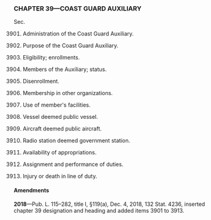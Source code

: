 ### **CHAPTER 39—COAST GUARD AUXILIARY** ###

Sec.

3901. Administration of the Coast Guard Auxiliary.

3902. Purpose of the Coast Guard Auxiliary.

3903. Eligibility; enrollments.

3904. Members of the Auxiliary; status.

3905. Disenrollment.

3906. Membership in other organizations.

3907. Use of member's facilities.

3908. Vessel deemed public vessel.

3909. Aircraft deemed public aircraft.

3910. Radio station deemed government station.

3911. Availability of appropriations.

3912. Assignment and performance of duties.

3913. Injury or death in line of duty.

#### Amendments ####

**2018**—Pub. L. 115–282, title I, §119(a), Dec. 4, 2018, 132 Stat. 4236, inserted chapter 39 designation and heading and added items 3901 to 3913.